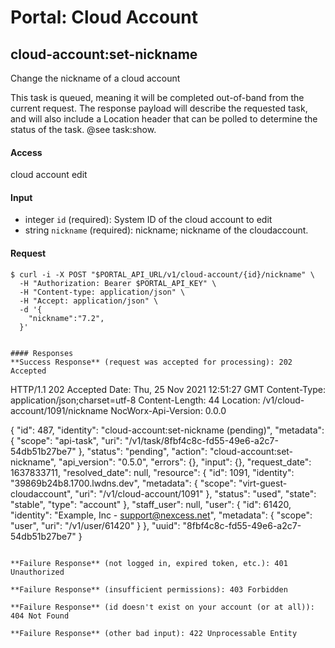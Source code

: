# Portal: Cloud Account

## cloud-account:set-nickname
Change the nickname of a cloud account

This task is queued, meaning it will be completed out-of-band from the current request. The response payload will describe the requested task, and will also include a Location header that can be polled to determine the status of the task. @see task:show.

#### Access
cloud account edit

#### Input
- integer `id` (required): System ID of the cloud account to edit
- string `nickname` (required): nickname; nickname of the cloudaccount.

#### Request
```
$ curl -i -X POST "$PORTAL_API_URL/v1/cloud-account/{id}/nickname" \
  -H "Authorization: Bearer $PORTAL_API_KEY" \
  -H "Content-type: application/json" \
  -H "Accept: application/json" \
  -d '{
    "nickname":"7.2",
  }'
``` 
```

#### Responses
**Success Response** (request was accepted for processing): 202 Accepted
```
HTTP/1.1 202 Accepted
Date: Thu, 25 Nov 2021 12:51:27 GMT
Content-Type: application/json;charset=utf-8
Content-Length: 44
Location: /v1/cloud-account/1091/nickname
NocWorx-Api-Version: 0.0.0

{
  "id": 487,
  "identity": "cloud-account:set-nickname (pending)",
  "metadata": {
    "scope": "api-task",
    "uri": "/v1/task/8fbf4c8c-fd55-49e6-a2c7-54db51b27be7"
  },
  "status": "pending",
  "action": "cloud-account:set-nickname",
  "api_version": "0.5.0",
  "errors": {},
  "input": {},
  "request_date": 1637833711,
  "resolved_date": null,
  "resource": {
    "id": 1091,
    "identity": "39869b24b8.1700.lwdns.dev",
    "metadata": {
      "scope": "virt-guest-cloudaccount",
      "uri": "/v1/cloud-account/1091"
    },
    "status": "used",
    "state": "stable",
    "type": "account"
  },
  "staff_user": null,
  "user": {
    "id": 61420,
    "identity": "Example, Inc - support@nexcess.net",
    "metadata": {
        "scope": "user",
        "uri": "/v1/user/61420"
    }
  },
  "uuid": "8fbf4c8c-fd55-49e6-a2c7-54db51b27be7"
}
```

**Failure Response** (not logged in, expired token, etc.): 401 Unauthorized

**Failure Response** (insufficient permissions): 403 Forbidden

**Failure Response** (id doesn't exist on your account (or at all)): 404 Not Found

**Failure Response** (other bad input): 422 Unprocessable Entity

